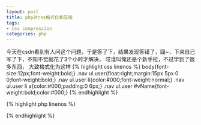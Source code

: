 ```yaml
---
layout: post
title: php对css格式化和压缩
tags: 
- css compression
categories: php
---
```

今天在csdn看到有人问这个问题，于是答了下，结果发现答错了，囧~，下来自己写了下，不知不觉就花了3个小时才解决，
哎谁叫俺还是个新手拉，不过学到了很多东西，
大致格式化为这样
{% highlight css linenos %}
body{font-size:12px;font-weight:bold;}
.nav ul.user{float:right;margin:15px 5px 0 0;font-weight:bold;}
.nav ul.user li{color:#000;font-weight:normal;}
.nav ul.user li a{color:#000;padding:0 6px;}
.nav ul.user #vName{font-weight:bold;color:#000;}
{% endhighlight %}

{% highlight php linenos %}
<?php
/*
* 思路：
* {}里面的进行替换
* 再对外边的进行替换
* @Date 2011-2-26
* @Author h2ero
* Email 122750707@qq.com
* Blog blog.h2ero.cn
*/
$str=<<body{
font-size:12px;
font-weight:bold;
}
.nav ul.user{float:right;margin:
15px 5px 0 0;font-weight:
bold;}

.nav ul.user li{color:#000;
font-weight:normal;}

.nav ul.user li a{color:#000;
padding:0 6px;}
.nav ul.user #vName{font-weight:bold;color:#000;}
.nav ul.user input.btn{margin:0 3px -5px 0;}
eof;

function replaceblank($s){
$s=$s[1];
$search=array('/([\r\n])[\s]+/');
$replace=array('');
$result=preg_replace($search,$replace,$s);
$result="{"."$result"."}";
return $result;
}

$pattern='/\{(.*?)\}/is';
$str=preg_replace_callback($pattern,replaceblank,$str);//先删除{}的空格和换行
$str=preg_replace('/\r\n/','\\1',$str);//去除{}外边的换行,因为可能有多个所以删了再添加下
$replace="\\1}".chr(13);
$str=preg_replace('/}/',$replace,$str);//在}后添加换行
$pattern='/(.*?)[\r\n]/is';
preg_match_all($pattern,$str,$result);//逐行读出在去掉空格换行
for($i=0;$i {
$result[0][$i]=trim($result[0][$i]);
$resultstring.=$result[0][$i].chr(13);//再添加换行这儿不添加换行就等于压缩了
}
print_r($resultstring);
?>
{% endhighlight %}
